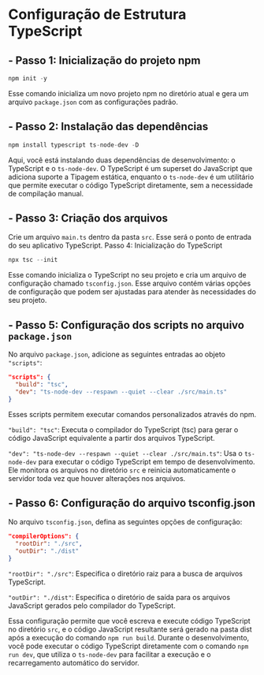 # Configuração de Estrutura TypeScript

## - Passo 1: Inicialização do projeto npm
```csharp
npm init -y
```
Esse comando inicializa um novo projeto npm no diretório atual e gera um arquivo `package.json` com as configurações padrão.

## - Passo 2: Instalação das dependências
```csharp
npm install typescript ts-node-dev -D
```
Aqui, você está instalando duas dependências de desenvolvimento: o TypeScript e o `ts-node-dev`. O TypeScript é um superset do JavaScript que adiciona suporte a Tipagem estática, enquanto o `ts-node-dev` é um utilitário que permite executar o código TypeScript diretamente, sem a necessidade de compilação manual.

## - Passo 3: Criação dos arquivos
Crie um arquivo `main.ts` dentro da pasta `src`. Esse será o ponto de entrada do seu aplicativo TypeScript.
Passo 4: Inicialização do TypeScript
```csharp
npx tsc --init
```
Esse comando inicializa o TypeScript no seu projeto e cria um arquivo de configuração chamado `tsconfig.json`. Esse arquivo contém várias opções de configuração que podem ser ajustadas para atender às necessidades do seu projeto.

## - Passo 5: Configuração dos scripts no arquivo `package.json`
No arquivo `package.json`, adicione as seguintes entradas ao objeto `"scripts"`:

```json
"scripts": {
  "build": "tsc",
  "dev": "ts-node-dev --respawn --quiet --clear ./src/main.ts"
}
```
Esses scripts permitem executar comandos personalizados através do npm.

`"build": "tsc"`: Executa o compilador do TypeScript (tsc) para gerar o código JavaScript equivalente a partir dos arquivos TypeScript.

`"dev": "ts-node-dev --respawn --quiet --clear ./src/main.ts"`: Usa o `ts-node-dev` para executar o código TypeScript em tempo de desenvolvimento. Ele monitora os arquivos no diretório `src` e reinicia automaticamente o servidor toda vez que houver alterações nos arquivos.

## - Passo 6: Configuração do arquivo tsconfig.json
No arquivo `tsconfig.json`, defina as seguintes opções de configuração:

```json
"compilerOptions": {
  "rootDir": "./src",
  "outDir": "./dist"
}
```
`"rootDir": "./src"`: Especifica o diretório raiz para a busca de arquivos TypeScript.

`"outDir": "./dist"`: Especifica o diretório de saída para os arquivos JavaScript gerados pelo compilador do TypeScript.

Essa configuração permite que você escreva e execute código TypeScript no diretório `src`, e o código JavaScript resultante será gerado na pasta dist após a execução do comando `npm run build`. Durante o desenvolvimento, você pode executar o código TypeScript diretamente com o comando `npm run dev`, que utiliza o `ts-node-dev` para facilitar a execução e o recarregamento automático do servidor.


